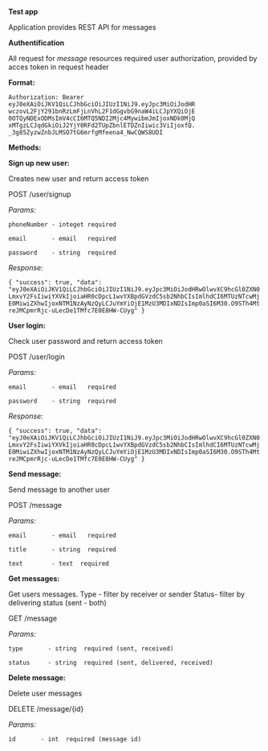 **Test app**

Application provides REST API for messages

**Authentification**

All request for _message_ resources required user authorization, provided by acces token in request header

**Format:**

`Authorization: Bearer
  eyJ0eXAiOiJKV1QiLCJhbGciOiJIUzI1NiJ9.eyJpc3MiOiJodHR
  wczovL2FjY291bnRzLmFjLnVhL2F1dGgvbG9naW4iLCJpYXQiOjE
  0OTQyNDExODMsImV4cCI6MTQ5NDI2Mjc4MywibmJmIjoxNDk0MjQ
  xMTgzLCJqdGkiOiJ2YjY0RFd2TUpZbnlETDZnIiwic3ViIjoxfQ.
  _3g85ZyzwZnbJLMSO7tG6mrfgMfeena4_NwCQWS8UDI`
  
**Methods:**

**Sign up new user:**

Creates new user and return access token

POST /user/signup

_Params:_

`phoneNumber - integet required`

`email       - email   required`

`password    - string  required`

_Response:_

`{
 "success": true,
 "data": "eyJ0eXAiOiJKV1QiLCJhbGciOiJIUzI1NiJ9.eyJpc3MiOiJodHRwOlwvXC9hcGl0ZXN0LmxvY2FsIiwiYXVkIjoiaHR0cDpcL1wvYXBpdGVzdC5sb2NhbCIsImlhdCI6MTUzNTcwMjE0MiwiZXhwIjoxNTM1NzAyNzQyLCJuYmYiOjE1MzU3MDIxNDIsImp0aSI6M30.O9STh4MtreJMCpmrRjc-uLecDe1TMfc7E0E8HW-CUyg"
 }`
 
 
**User login:**

Check user password and return access token

POST /user/login

_Params:_

`email       - email   required`

`password    - string  required`

_Response:_

`{
 "success": true,
 "data": "eyJ0eXAiOiJKV1QiLCJhbGciOiJIUzI1NiJ9.eyJpc3MiOiJodHRwOlwvXC9hcGl0ZXN0LmxvY2FsIiwiYXVkIjoiaHR0cDpcL1wvYXBpdGVzdC5sb2NhbCIsImlhdCI6MTUzNTcwMjE0MiwiZXhwIjoxNTM1NzAyNzQyLCJuYmYiOjE1MzU3MDIxNDIsImp0aSI6M30.O9STh4MtreJMCpmrRjc-uLecDe1TMfc7E0E8HW-CUyg"
 }`
 
 
**Send message:**

Send message to another user

POST /message

_Params:_

`email       - email   required`

`title       - string  required`

`text        - text  required`

 
**Get messages:**

Get users messages.
Type - filter by receiver or sender
Status- filter by delivering status (sent - both)

GET /message

_Params:_


`type       - string  required (sent, received)`

`status     - string  required (sent, delivered, received)`


 
**Delete message:**

Delete user messages

DELETE /message/{id}

_Params:_


`id       - int  required (message id)`